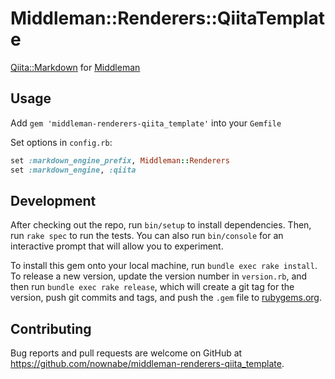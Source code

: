 # Middleman::Renderers::QiitaTemplate

[Qiita::Markdown](https://github.com/increments/qiita-markdown) for [Middleman](https://middlemanapp.com/)

## Usage
Add `gem 'middleman-renderers-qiita_template'` into your `Gemfile`

Set options in `config.rb`:

```rb
set :markdown_engine_prefix, Middleman::Renderers
set :markdown_engine, :qiita
```

## Development

After checking out the repo, run `bin/setup` to install dependencies. Then, run `rake spec` to run the tests. You can also run `bin/console` for an interactive prompt that will allow you to experiment.

To install this gem onto your local machine, run `bundle exec rake install`. To release a new version, update the version number in `version.rb`, and then run `bundle exec rake release`, which will create a git tag for the version, push git commits and tags, and push the `.gem` file to [rubygems.org](https://rubygems.org).

## Contributing

Bug reports and pull requests are welcome on GitHub at https://github.com/nownabe/middleman-renderers-qiita_template.
